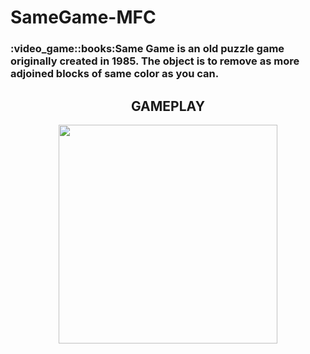 # SameGame-MFC
<h3>:video_game::books:Same Game is an old puzzle game originally created in 1985. The object is to remove as more adjoined blocks of same color as you can.</h3>
<h2 align="center">GAMEPLAY</h2>
<p align="center">
    <img src="https://user-images.githubusercontent.com/64085158/168877646-9165cd49-e76e-4bff-b0f3-1c540ecbb5d5.gif" height="350"/>
</p>


